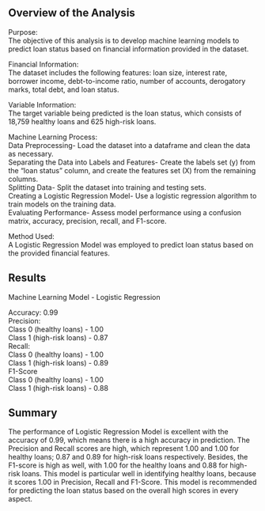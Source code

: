 ## Overview of the Analysis

Purpose:  
The objective of this analysis is to develop machine learning models to predict loan status based on financial information provided in the dataset.

Financial Information:  
The dataset includes the following features: loan size, interest rate, borrower income, debt-to-income ratio, number of accounts, derogatory marks, total debt, and loan status.

Variable Information:  
The target variable being predicted is the loan status, which consists of 18,759 healthy loans and 625 high-risk loans.

Machine Learning Process:  
Data Preprocessing- Load the dataset into a dataframe and clean the data as necessary.  
Separating the Data into Labels and Features- Create the labels set (y) from the “loan status” column, and create the features set (X) from the remaining columns.  
Splitting Data- Split the dataset into training and testing sets.  
Creating a Logistic Regression Model- Use a logistic regression algorithm to train models on the training data.  
Evaluating Performance- Assess model performance using a confusion matrix, accuracy, precision, recall, and F1-score.  

Method Used:  
A Logistic Regression Model was employed to predict loan status based on the provided financial features.

## Results

Machine Learning Model - Logistic Regression  

Accuracy: 0.99  
Precision:  
Class 0 (healthy loans) - 1.00  
Class 1 (high-risk loans) - 0.87  
Recall:  
Class 0 (healthy loans) - 1.00  
Class 1 (high-risk loans) - 0.89  
F1-Score  
Class 0 (healthy loans) - 1.00  
Class 1 (high-risk loans) - 0.88  

## Summary

The performance of Logistic Regression Model is excellent with the accuracy of 0.99, which means there is a high accuracy in prediction. The Precision and Recall scores are high, which represent 1.00 and 1.00 for healthy loans; 0.87 and 0.89 for high-risk loans respectively. Besides, the F1-score is high as well, with 1.00 for the healthy loans and 0.88 for high-risk loans. This model is particular well in identifying healthy loans, because it scores 1.00 in Precision, Recall and F1-Score. This model is recommended for predicting the loan status based on the overall high scores in every aspect. 
